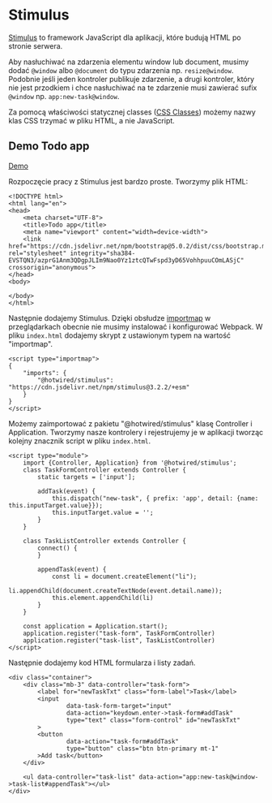 # Stimulus

[Stimulus](https://stimulus.hotwired.dev/) to framework JavaScript dla aplikacji, które budują HTML po stronie serwera.

Aby nasłuchiwać na zdarzenia elementu window lub document, musimy dodać `@window` albo `@document` do typu zdarzenia np. `resize@window`. 
Podobnie jeśli jeden kontroler publikuje zdarzenie, a drugi kontroler, który nie jest przodkiem i chce nasłuchiwać na te zdarzenie musi zawierać sufix `@window` np. `app:new-task@window`.

Za pomocą właściwości statycznej classes ([CSS Classes](https://stimulus.hotwired.dev/reference/css-classes)) możemy nazwy klas CSS trzymać w pliku HTML, a nie JavaScript.

## Demo Todo app

[Demo](https://codepen.io/morawskim/pen/qBLLOgv)

Rozpoczęcie pracy z Stimulus jest bardzo proste. Tworzymy plik HTML:

```
<!DOCTYPE html>
<html lang="en">
<head>
    <meta charset="UTF-8">
    <title>Todo app</title>
    <meta name="viewport" content="width=device-width">
    <link href="https://cdn.jsdelivr.net/npm/bootstrap@5.0.2/dist/css/bootstrap.min.css" rel="stylesheet" integrity="sha384-EVSTQN3/azprG1Anm3QDgpJLIm9Nao0Yz1ztcQTwFspd3yD65VohhpuuCOmLASjC" crossorigin="anonymous">
</head>
<body>

</body>
</html>
```

Następnie dodajemy Stimulus. 
Dzięki obsłudze [importmap](https://developer.mozilla.org/en-US/docs/Web/HTML/Element/script/type/importmap) w przeglądarkach obecnie nie musimy instalować i konfigurować Webpack.
W pliku `index.html` dodajemy skrypt z ustawionym typem na wartość "importmap".

```
<script type="importmap">
{
    "imports": {
        "@hotwired/stimulus": "https://cdn.jsdelivr.net/npm/stimulus@3.2.2/+esm"
    }
}
</script>
```

Możemy zaimportować z pakietu "@hotwired/stimulus" klasę Controller i Application.
Tworzymy nasze kontrolery i rejestrujemy je w aplikacji tworząc kolejny znacznik script w pliku `index.html`.

```
<script type="module">
    import {Controller, Application} from '@hotwired/stimulus';
    class TaskFormController extends Controller {
        static targets = ['input'];

        addTask(event) {
            this.dispatch("new-task", { prefix: 'app', detail: {name:  this.inputTarget.value}});
            this.inputTarget.value = '';
        }
    }

    class TaskListController extends Controller {
        connect() {
        }

        appendTask(event) {
            const li = document.createElement("li");
            li.appendChild(document.createTextNode(event.detail.name));
            this.element.appendChild(li)
        }
    }

    const application = Application.start();
    application.register("task-form", TaskFormController)
    application.register("task-list", TaskListController)
</script>
```

Następnie dodajemy kod HTML formularza i listy zadań.

```
<div class="container">
    <div class="mb-3" data-controller="task-form">
        <label for="newTaskTxt" class="form-label">Task</label>
        <input
                data-task-form-target="input"
                data-action="keydown.enter->task-form#addTask"
                type="text" class="form-control" id="newTaskTxt"
        >
        <button
                data-action="task-form#addTask"
                type="button" class="btn btn-primary mt-1"
        >Add task</button>
    </div>

    <ul data-controller="task-list" data-action="app:new-task@window->task-list#appendTask"></ul>
</div>
```
